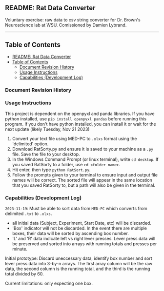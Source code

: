## README: Rat Data Converter 

Voluntary exercise: raw data to csv string converter for Dr. Brown's Neuroscience lab at WSU. Comissioned by Damien Lybrand.


---

## Table of Contents
- [README: Rat Data Converter](#readme-rat-data-converter)
- [Table of Contents](#table-of-contents)
  - [Document Revision History](#document-revision-history)
  - [Usage Instructions](#usage-instructions)
  - [Capabilities (Development Log)](#capabilities-development-log)

<a name="revision-history"> </a>

### Document Revision History
<!--
| Name | Date | Changes | Version |
| ------ | ------ | --------- | --------- |
| Data Converter |2023-11-19 |Prototype | 0.0        |
|           |           |          |        |
|      |      |         |         |

Table of contents: 
Instructions for Lab Workers
Current / Future Capabilites
Development Notes / Resources used -->


### Usage Instructions 

This project is dependent on the openpyxl and panda libraries. 
If you have python installed, use  `pip install openpyxl pandas`  before running this program. If you don't have python installed, you can install it or wait for the next update (likely Tuesday, Nov 21 2023) 

<!-- warning that this only works for windows/linux -->
<!-- todo: add more detail / pictures. -->

1. Convert your text file using MED-PC to `.xlxs` format using the 'delimited' option. 
2. Download RatSorty.py and ensure it is saved to your machine as a `.py` file. Save the file to your desktop. 
3. In the Windows Command Prompt (or linux terminal), write `cd desktop`. If you saved RatSorty to a folder, use `cd <folder name>`. 
4. Hit enter, then type `python RatSort.py`. 
5. Follow the prompts given to your terminal to ensure input and output file names will be correct. The sorted file will appear in the same location that you saved RatSorty to, but a path will also be given in the terminal. 
   


### Capabilities (Development Log) 
`2023-11-19`: Must be able to sort data from `MED-PC` which converts from delimited `.txt` to `.xlxs`. 

- all initial data (Subject, Experiment, Start Date, etc) will be discarded. 
- 'Box' indicator will not be discarded. In the event there are multiple boxes, their data will be sorted by ascending box number. 
- 'L' and 'R' data indicate left vs right lever presses. Lever press data will be preserved and sorted into arrays with running totals and presses per minute. 
  
Initial prototype: Discard uneccessary data, identify box number and sort lever press data into 3-by-n arrays. The first array column will be the raw data, the second column is the running total, and the third is the running total divided by 60.  

Current limitations: only expecting one box. 
